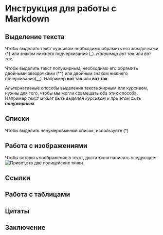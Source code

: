 # Инструкция для работы с Markdown

## Выделение текста

Чтобы выделить текст курсивом необходимо обрамить его звездочками (*) или знаком нижнего подчеркивания (_). *Например вот так* или _вот так_.

Чтобы выделить текст полужирным, необходимо его обрамить двойными звездочками (**) или двойным знаком нижнего пдчеркивания(__). Например **вот так** или __вот так__.

Альтернативные способы выделения текста жирным или курсивом, нужны для того, чтобы мы могли совмещать оба этих способа. Например _текст может быть выделен курсивом и при этом быть **полужирным**_.
## Списки
Чтобы выделить ненумеровынный список, используйте (*)
## Работа с изображениями

Чтобы вставить изображение в текст, достаточно написать следующее: ![Привет,это две полицейских тянки](тянки.webp)
## Ссылки

## Работа с таблицами

## Цитаты

## Заключение